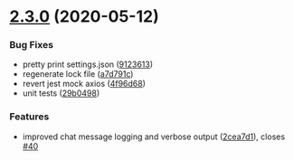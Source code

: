 # [2.3.0](https://github.com/Tarnadas/net64plus-server/compare/2.2.5-dev.151...2.3.0) (2020-05-12)


### Bug Fixes

* pretty print settings.json ([9123613](https://github.com/Tarnadas/net64plus-server/commit/91236138349bd40a973289f11cbc6e4ba2e8fe12))
* regenerate lock file ([a7d791c](https://github.com/Tarnadas/net64plus-server/commit/a7d791c46188323f906dfb93ad35db8fc792f24e))
* revert jest mock axios ([4f96d68](https://github.com/Tarnadas/net64plus-server/commit/4f96d687ac674381ce7cbe488e8384801814c64a))
* unit tests ([29b0498](https://github.com/Tarnadas/net64plus-server/commit/29b04985761e2e6bbad3bbc362549dbadf51deb8))


### Features

* improved chat message logging and verbose output ([2cea7d1](https://github.com/Tarnadas/net64plus-server/commit/2cea7d19c156e02c3733c5baf753815883dc3e74)), closes [#40](https://github.com/Tarnadas/net64plus-server/issues/40)



